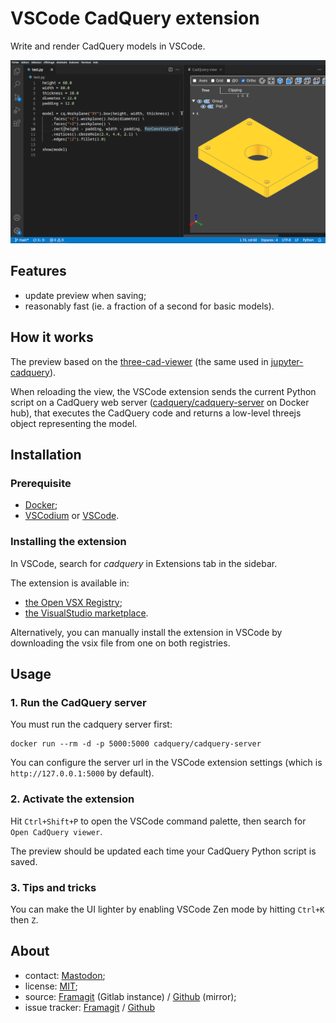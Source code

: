 # VSCode CadQuery extension

Write and render CadQuery models in VSCode.

![](images/screenshot.png)

## Features

- update preview when saving;
- reasonably fast (ie. a fraction of a second for basic models).

## How it works

The preview based on the [three-cad-viewer](https://github.com/bernhard-42/three-cad-viewer) (the same used in [jupyter-cadquery](https://github.com/bernhard-42/jupyter-cadquery)).

When reloading the view, the VSCode extension sends the current Python script on a CadQuery web server ([cadquery/cadquery-server](https://hub.docker.com/r/cadquery/cadquery-server) on Docker hub), that executes the CadQuery code and returns a low-level threejs object representing the model.

## Installation

### Prerequisite

- [Docker](https://docs.docker.com/get-docker/);
- [VSCodium](https://vscodium.com/) or [VSCode](https://code.visualstudio.com/).

### Installing the extension

In VSCode, search for *cadquery* in Extensions tab in the sidebar.

The extension is available in:
- [the Open VSX Registry](https://open-vsx.org/extension/roipoussiere/cadquery);
- [the VisualStudio marketplace](https://marketplace.visualstudio.com/items?itemName=roipoussiere.cadquery).

Alternatively, you can manually install the extension in VSCode by downloading the vsix file from one on both registries.

## Usage

### 1. Run the CadQuery server

You must run the cadquery server first:

    docker run --rm -d -p 5000:5000 cadquery/cadquery-server

You can configure the server url in the VSCode extension settings (which is `http://127.0.0.1:5000` by default).

### 2. Activate the extension

Hit `Ctrl+Shift+P` to open the VSCode command palette, then search for `Open CadQuery viewer`.

The preview should be updated each time your CadQuery Python script is saved.

### 3. Tips and tricks

You can make the UI lighter by enabling VSCode Zen mode by hitting `Ctrl+K` then `Z`.

## About

- contact: [Mastodon](https://mastodon.tetaneutral.net/@roipoussiere);
- license: [MIT](./LICENSE);
- source: [Framagit](https://framagit.org/roipoussiere/cadquery-vscode) (Gitlab instance) / [Github](https://github.com/roipoussiere/cadquery-vscode) (mirror);
- issue tracker: [Framagit](https://framagit.org/roipoussiere/cadquery-vscode/-/issues) / [Github](https://github.com/roipoussiere/cadquery-vscode/issues)
